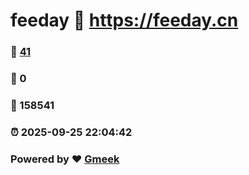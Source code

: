 # feeday :link: https://feeday.cn 
### :page_facing_up: [41](https://feeday.cn/tag.html) 
### :speech_balloon: 0 
### :hibiscus: 158541 
### :alarm_clock: 2025-09-25 22:04:42 
### Powered by :heart: [Gmeek](https://github.com/Meekdai/Gmeek)
